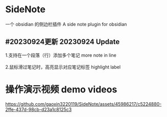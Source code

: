# SideNote

一个 obsidian 的侧边栏插件 A side note plugin for obsidian


#20230924更新 20230924 Update
---

1.支持在一个段落（行）添加多个笔记 more note in line
<br>
<br>
2.鼠标滑过笔记时，高亮显示对应笔记标签 highlight label


# 操作演示视频 demo videos

https://github.com/gaoxin3220119/SideNote/assets/45986217/c5224880-2ffe-437d-98cb-d23a1c8125c3
